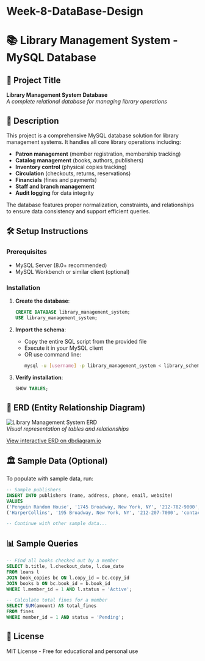 # Week-8-DataBase-Design

# 📚 Library Management System - MySQL Database

## 📌 Project Title
**Library Management System Database**  
*A complete relational database for managing library operations*

## 📝 Description
This project is a comprehensive MySQL database solution for library management systems. It handles all core library operations including:

- **Patron management** (member registration, membership tracking)
- **Catalog management** (books, authors, publishers)
- **Inventory control** (physical copies tracking)
- **Circulation** (checkouts, returns, reservations)
- **Financials** (fines and payments)
- **Staff and branch management**
- **Audit logging** for data integrity

The database features proper normalization, constraints, and relationships to ensure data consistency and support efficient queries.

## 🛠️ Setup Instructions

### Prerequisites
- MySQL Server (8.0+ recommended)
- MySQL Workbench or similar client (optional)

### Installation
1. **Create the database**:
   ```sql
   CREATE DATABASE library_management_system;
   USE library_management_system;
   ```

2. **Import the schema**:
   - Copy the entire SQL script from the provided file
   - Execute it in your MySQL client
   - OR use command line:
     ```bash
     mysql -u [username] -p library_management_system < library_schema.sql
     ```

3. **Verify installation**:
   ```sql
   SHOW TABLES;
   ```

## 🔗 ERD (Entity Relationship Diagram)
![Library Management System ERD](https://i.imgur.com/JQhG3Zm.png)  
*Visual representation of tables and relationships*

[View interactive ERD on dbdiagram.io](https://dbdiagram.io/d/64f1a5d002bd1c4a5e8a7a2a)

## 🏛️ Sample Data (Optional)
To populate with sample data, run:
```sql
-- Sample publishers
INSERT INTO publishers (name, address, phone, email, website)
VALUES 
('Penguin Random House', '1745 Broadway, New York, NY', '212-782-9000', 'info@penguinrandomhouse.com', 'www.penguinrandomhouse.com'),
('HarperCollins', '195 Broadway, New York, NY', '212-207-7000', 'contact@harpercollins.com', 'www.harpercollins.com');

-- Continue with other sample data...
```

## 📊 Sample Queries
```sql
-- Find all books checked out by a member
SELECT b.title, l.checkout_date, l.due_date 
FROM loans l
JOIN book_copies bc ON l.copy_id = bc.copy_id
JOIN books b ON bc.book_id = b.book_id
WHERE l.member_id = 1 AND l.status = 'Active';

-- Calculate total fines for a member
SELECT SUM(amount) AS total_fines 
FROM fines 
WHERE member_id = 1 AND status = 'Pending';
```

## 📜 License
MIT License - Free for educational and personal use
